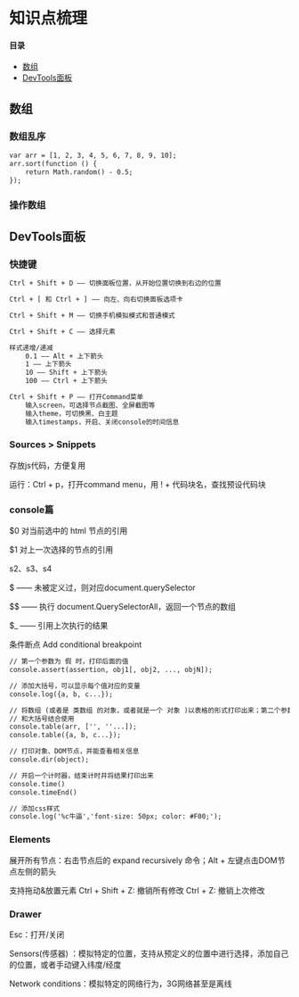 # 知识点梳理
#### 目录

- [数组](#数组)
- [DevTools面板](#DevTools面板)

## 数组
### 数组乱序

``` html
var arr = [1, 2, 3, 4, 5, 6, 7, 8, 9, 10];
arr.sort(function () {
    return Math.random() - 0.5;
});
```

### 操作数组

## DevTools面板

### 快捷键

```` html
Ctrl + Shift + D —— 切换面板位置，从开始位置切换到右边的位置

Ctrl + [ 和 Ctrl + ] —— 向左、向右切换面板选项卡

Ctrl + Shift + M —— 切换手机模拟模式和普通模式

Ctrl + Shift + C —— 选择元素

样式递增/递减
    0.1 —— Alt + 上下箭头
    1 —— 上下箭头
    10 —— Shift + 上下箭头
    100 —— Ctrl + 上下箭头

Ctrl + Shift + P —— 打开Command菜单
    输入screen，可选择节点截图、全屏截图等
    输入theme，可切换黑、白主题
    输入timestamps，开启、关闭console的时间信息
````

### Sources > Snippets

存放js代码，方便复用
    
运行：Ctrl + p，打开command menu，用 ! + 代码块名，查找预设代码块

### console篇

$0 对当前选中的 html 节点的引用

$1 对上一次选择的节点的引用

s2、s3、s4

$ —— 未被定义过，则对应document.querySelector

$$ —— 执行 document.QuerySelectorAll，返回一个节点的数组

$_ —— 引用上次执行的结果

条件断点 Add conditional breakpoint

````html
// 第一个参数为 假 时，打印后面的值
console.assert(assertion, obj1[, obj2, ..., objN]);

// 添加大括号，可以显示每个值对应的变量
console.log({a, b, c...});

// 将数组 (或者是 类数组 的对象，或者就是一个 对象 )以表格的形式打印出来；第二个参数，传入你想要展示的列的名字
// 和大括号结合使用
console.table(arr, ['', ''...]);
console.table({a, b, c...});

// 打印对象、DOM节点，并能查看相关信息
console.dir(object);

// 开启一个计时器，结束计时并将结果打印出来
console.time()
console.timeEnd()

// 添加css样式
console.log('%c牛逼','font-size: 50px; color: #F00;');
````

### Elements

展开所有节点：右击节点后的 expand recursively 命令；Alt + 左键点击DOM节点左侧的箭头

支持拖动&放置元素
Ctrl + Shift + Z: 撤销所有修改
Ctrl + Z: 撤销上次修改

### Drawer

Esc：打开/关闭

Sensors(传感器) ：模拟特定的位置，支持从预定义的位置中进行选择，添加自己的位置，或者手动键入纬度/经度

Network conditions：模拟特定的网络行为，3G网络甚至是离线









